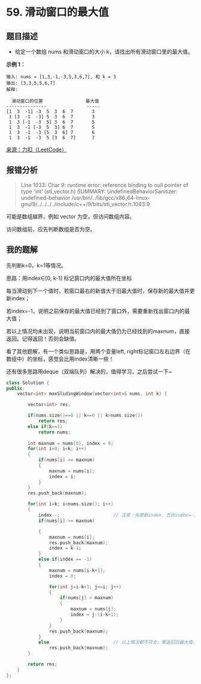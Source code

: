 # 59. 滑动窗口的最大值

## 题目描述

- 给定一个数组 nums 和滑动窗口的大小 k，请找出所有滑动窗口里的最大值。

**示例 1：**

```
输入: nums = [1,3,-1,-3,5,3,6,7], 和 k = 3
输出: [3,3,5,5,6,7] 
解释: 

  滑动窗口的位置                最大值
---------------               -----
[1  3  -1] -3  5  3  6  7       3
 1 [3  -1  -3] 5  3  6  7       3
 1  3 [-1  -3  5] 3  6  7       5
 1  3  -1 [-3  5  3] 6  7       5
 1  3  -1  -3 [5  3  6] 7       6
 1  3  -1  -3  5 [3  6  7]      7
```

[来源：力扣（LeetCode）](https://leetcode-cn.com/problems/hua-dong-chuang-kou-de-zui-da-zhi-lcof/)



## 报错分析

> Line 1033: Char 9: runtime error: reference binding to null pointer of type 'int' (stl_vector.h) SUMMARY: UndefinedBehaviorSanitizer: undefined-behavior /usr/bin/../lib/gcc/x86_64-linux-gnu/9/../../../../include/c++/9/bits/stl_vector.h:1043:9

可能是数组越界，例如 vector<int> 为空，但访问数组内容。

访问数组前，应先判断数组是否为空。



## 我的题解

先判断k=0，k=1等情况。

思路：用index∈[0, k-1] 标记窗口内的最大值所在坐标

每当滑动到下一个值时，若窗口最右的新值大于旧最大值时，保存新的最大值并更新index；

若index=-1，说明之前保存的最大值已经到了窗口外，需要重新找出窗口内的最大值；

若以上情况均未出现，说明当前窗口内的最大值仍为已经找到的maxnum，直接返回。记得返回！否则会缺值。



看了其他题解，有一个类似思路是，用两个变量left, right标记窗口左右边界（在数组中）的坐标，感觉会比用index清晰一些！

还有很多思路用deque（双端队列）解决的，值得学习，之后尝试一下~

```c++
class Solution {
public:
    vector<int> maxSlidingWindow(vector<int>& nums, int k) {

        vector<int> res;

        if(nums.size()==0 || k==0 || k>nums.size())
            return res;
        else if(k==1)
            return nums;
        
        int maxnum = nums[0], index = 0;
        for(int i=0; i<k; i++)
        {
            if(nums[i] >= maxnum)
            {
                maxnum = nums[i];
                index = i;
            }
        }
        res.push_back(maxnum);

        for(int i=k; i<nums.size(); i++)
        {
            index--;					// 注意：先更新index，否则index=-1情况下会出错，最大值已经在窗口外，但仍会被用于比较
            if(nums[i] >= maxnum)

            {
                maxnum = nums[i];
                res.push_back(maxnum);
                index = k-1;
            }
            else if(index == -1)
            {
                maxnum = nums[i-k+1];
                index = 0;

                for(int j=i-k+1; j<=i; j++)
                {
                    if(nums[j] > maxnum)
                    {
                        maxnum = nums[j];
                        index = j-(i-k+1);
                    }
                }
                res.push_back(maxnum);
            }
            else						// 以上情况都不符合，需返回旧最大值，否则将丢失重复的最大值
                res.push_back(maxnum);           
        }

        return res;
    }
};
```

